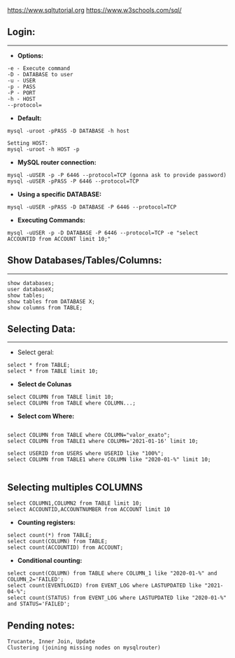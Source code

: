 https://www.sqltutorial.org
https://www.w3schools.com/sql/

## Login:
------

* **Options:**

```
-e - Execute command
-D - DATABASE to user
-u - USER
-p - PASS
-P - PORT
-h - HOST
--protocol=

```

* **Default:**

```
mysql -uroot -pPASS -D DATABASE -h host

Setting HOST:
mysql -uroot -h HOST -p
```


* **MySQL router connection:**

```
mysql -uUSER -p -P 6446 --protocol=TCP (gonna ask to provide password)
mysql -uUSER -pPASS -P 6446 --protocol=TCP
```

* **Using a specific DATABASE:**

```
mysql -uUSER -pPASS -D DATABASE -P 6446 --protocol=TCP
```

* **Executing Commands:**

```
mysql -uUSER -p -D DATABASE -P 6446 --protocol=TCP -e "select ACCOUNTID from ACCOUNT limit 10;"
```

## Show Databases/Tables/Columns:
--------------

```
show databases;
user databaseX;
show tables;
show tables from DATABASE X;
show columns from TABLE;
```

## Selecting Data:
--------------

* Select geral:

```
select * from TABLE;
select * from TABLE limit 10;
```

* **Select de Colunas**

```
select COLUMN from TABLE limit 10;
select COLUMN from TABLE where COLUMN...;

```

* **Select com Where:**

```

select COLUMN from TABLE where COLUMN="valor_exato";
select COLUMN from TABLE1 where COLUMN='2021-01-16' limit 10;

select USERID from USERS where USERID like "100%";
select COLUMN from TABLE1 where COLUMN like "2020-01-%" limit 10;
 
```

## Selecting multiples COLUMNS

```
select COLUMN1,COLUMN2 from TABLE limit 10;
select ACCOUNTID,ACCOUNTNUMBER from ACCOUNT limit 10
```

* **Counting registers:**

```
select count(*) from TABLE;
select count(COLUMN) from TABLE;
select count(ACCOUNTID) from ACCOUNT;
```

* **Conditional counting:**

```
select count(COLUMN) from TABLE where COLUMN_1 like "2020-01-%" and COLUMN_2='FAILED';
select count(EVENTLOGID) from EVENT_LOG where LASTUPDATED like "2021-04-%";
select count(STATUS) from EVENT_LOG where LASTUPDATED like "2020-01-%" and STATUS='FAILED';

```

## Pending notes:

```
Trucante, Inner Join, Update
Clustering (joining missing nodes on mysqlrouter)
```




